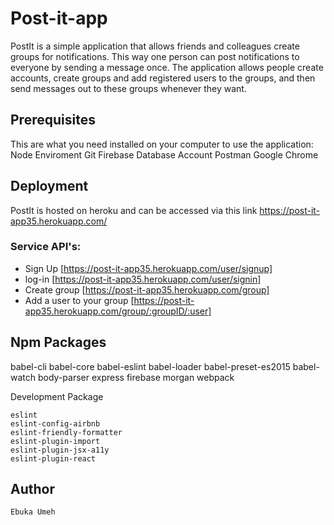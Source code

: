# Post-it-app
PostIt is a simple application that allows friends and colleagues create groups for notifications. This way one person can post notifications to everyone by sending a message once. The application allows people create accounts, create groups and add registered users to the groups, and then send messages out to these groups whenever they want.


## Prerequisites
  This are what you need installed on your computer to use the application:
  Node Enviroment 
  Git 
  Firebase Database Account
  Postman
  Google Chrome


## Deployment
 PostIt is hosted on heroku and can be accessed via this link
    https://post-it-app35.herokuapp.com/



### Service API's:
  - Sign Up [https://post-it-app35.herokuapp.com/user/signup]
  - log-in [https://post-it-app35.herokuapp.com/user/signin]
  - Create group [https://post-it-app35.herokuapp.com/group]
  - Add a user to your group [https://post-it-app35.herokuapp.com/group/:groupID/:user]


## Npm Packages
   babel-cli
   babel-core
   babel-eslint
   babel-loader
   babel-preset-es2015
   babel-watch
   body-parser
   express
   firebase
   morgan
   webpack

   Development Package

    eslint
    eslint-config-airbnb
    eslint-friendly-formatter
    eslint-plugin-import
    eslint-plugin-jsx-a11y
    eslint-plugin-react
 
## Author
	Ebuka Umeh